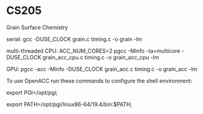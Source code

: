 # CS205
Grain Surface Chemistry

serial: gcc -DUSE_CLOCK grain.c timing.c -o grain -lm

multi-threaded CPU: ACC_NUM_CORES=2 pgcc -Minfo -ta=multicore -DUSE_CLOCK grain_acc_cpu.c timing.c -o grain_acc_cpu -lm

GPU: pgcc -acc -Minfo -DUSE_CLOCK grain_acc.c timing.c -o grain_acc -lm

To use OpenACC run these commands to configure the shell environment:

export PGI=/opt/pgi;

export PATH=/opt/pgi/linux86-64/19.4/bin:$PATH;
